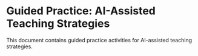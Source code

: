 # Guided Practice: AI-Assisted Teaching Strategies

This document contains guided practice activities for AI-assisted teaching strategies.